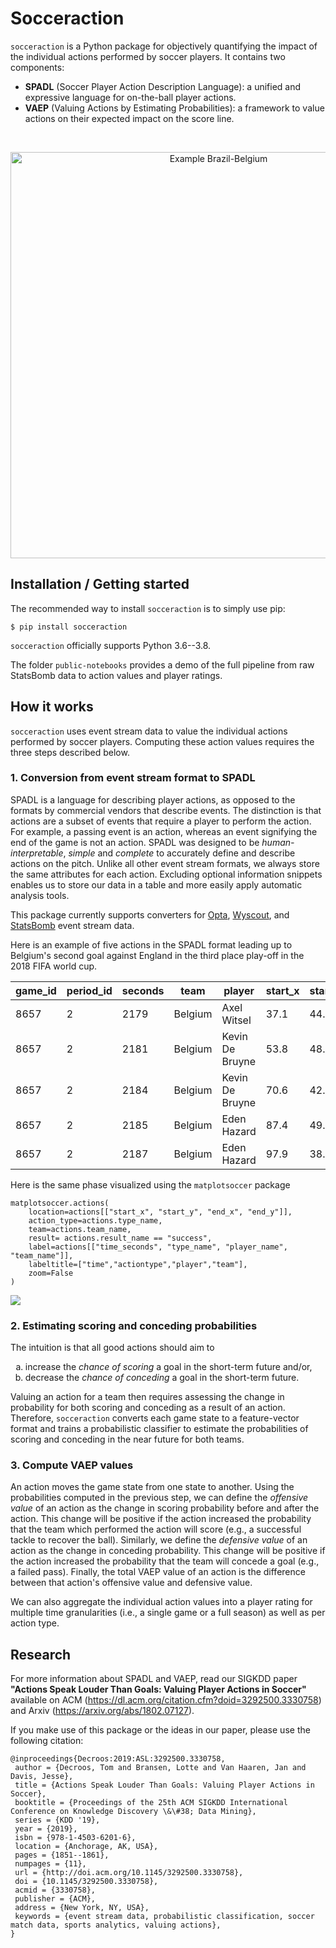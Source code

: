 # Socceraction
`socceraction` is a Python package for objectively quantifying the impact of the individual actions performed by soccer players. It contains two components:

- **SPADL** (Soccer Player Action Description Language): a unified and expressive language for on-the-ball player actions.
- **VAEP** (Valuing Actions by Estimating Probabilities): a framework to value actions on their expected impact on the score line.

<br/>
<p align="center">
  <img src="docs/actions_bra-bel.png" width="650" title="Example Brazil-Belgium">
</p>

## Installation / Getting started

The recommended way to install `socceraction` is to simply use pip:

```
$ pip install socceraction
```

`socceraction` officially supports Python 3.6--3.8.

The folder `public-notebooks` provides a demo of the full pipeline from raw StatsBomb data to action values and player ratings.

## How it works
`socceraction` uses event stream data to value the individual actions performed by soccer players. Computing these action values requires the three steps described below. 


### 1. Conversion from event stream format to SPADL

SPADL is a language for describing player actions, as opposed to the formats by commercial vendors that describe events. The distinction is that actions are a subset of events that require a player to perform the action. For example, a passing event is an action, whereas an event signifying the end of the game is not an action. SPADL was designed to be _human-interpretable_, _simple_ and _complete_ to accurately define and describe actions on the pitch. Unlike all other event stream formats, we always store the same attributes for each action. Excluding optional information snippets enables us to store our data in a table and more easily apply automatic analysis tools.

This package currently supports converters for [Opta](https://www.optasports.com), [Wyscout](https://www.wyscout.com), and [StatsBomb](https://www.statsbomb.com) event stream data.

Here is an example of five actions in the SPADL format leading up to Belgium's second goal against England in the third place play-off in the 2018 FIFA world cup.


|   game_id |   period_id |   seconds | team    | player          |   start_x |   start_y |   end_x |   end_y | actiontype   | result   | bodypart   |
|-----------|-------------|-----------|---------|-----------------|-----------|-----------|---------|---------|--------------|----------|------------|
|      8657 |           2 |      2179 | Belgium | Axel Witsel     |      37.1 |      44.8 |    53.8 |    48.2 | pass         | success  | foot       |
|      8657 |           2 |      2181 | Belgium | Kevin De Bruyne |      53.8 |      48.2 |    70.6 |    42.2 | dribble      | success  | foot       |
|      8657 |           2 |      2184 | Belgium | Kevin De Bruyne |      70.6 |      42.2 |    87.4 |    49.1 | pass         | success  | foot       |
|      8657 |           2 |      2185 | Belgium | Eden Hazard     |      87.4 |      49.1 |    97.9 |    38.7 | dribble      | success  | foot       |
|      8657 |           2 |      2187 | Belgium | Eden Hazard     |      97.9 |      38.7 |   105   |    37.4 | shot         | success  | foot       |


Here is the same phase visualized using the `matplotsoccer` package
```
matplotsoccer.actions(
    location=actions[["start_x", "start_y", "end_x", "end_y"]],
    action_type=actions.type_name,
    team=actions.team_name,
    result= actions.result_name == "success",
    label=actions[["time_seconds", "type_name", "player_name", "team_name"]],
    labeltitle=["time","actiontype","player","team"],
    zoom=False
)
```
![](docs/eden_hazard_goal.png)


### 2. Estimating scoring and conceding probabilities

The intuition is that all good actions should aim to  

<ol type="a">
  <li>increase the <i>chance of scoring</i> a goal in the short-term future and/or,</li>
  <li>decrease the <i>chance of conceding</i> a goal in the short-term future.</li>
</ol>

Valuing an action for a team then requires assessing the change in probability for both scoring and conceding as a result of an action. Therefore, `socceraction` converts each game state to a feature-vector format and trains a probabilistic classifier to estimate the probabilities of scoring and conceding in the near future for both teams.

### 3. Compute VAEP values

An action moves the game state from one state to another. Using the probabilities computed in the previous step, we can define the *offensive value* of an action as the change in scoring probability before and after the action. This change will be positive if the action increased the probability that the team which performed the action will score (e.g., a successful tackle to recover the ball). Similarly, we define the *defensive value* of an action as the change in conceding probability. This change will be positive if the action increased the probability that the team will concede a goal (e.g., a failed pass). Finally, the total VAEP value of an action is the difference between that action's offensive value and defensive value.

We can also aggregate the individual action values into a player rating for multiple time granularities (i.e., a single game or a full season) as well as per action type.


## Research

For more information about SPADL and VAEP, read our SIGKDD paper **"Actions Speak Louder Than Goals: Valuing Player Actions in Soccer"** available on ACM (https://dl.acm.org/citation.cfm?doid=3292500.3330758) and Arxiv (https://arxiv.org/abs/1802.07127).

If you make use of this package or the ideas in our paper, please use the following citation:
```
@inproceedings{Decroos:2019:ASL:3292500.3330758,
 author = {Decroos, Tom and Bransen, Lotte and Van Haaren, Jan and Davis, Jesse},
 title = {Actions Speak Louder Than Goals: Valuing Player Actions in Soccer},
 booktitle = {Proceedings of the 25th ACM SIGKDD International Conference on Knowledge Discovery \&\#38; Data Mining},
 series = {KDD '19},
 year = {2019},
 isbn = {978-1-4503-6201-6},
 location = {Anchorage, AK, USA},
 pages = {1851--1861},
 numpages = {11},
 url = {http://doi.acm.org/10.1145/3292500.3330758},
 doi = {10.1145/3292500.3330758},
 acmid = {3330758},
 publisher = {ACM},
 address = {New York, NY, USA},
 keywords = {event stream data, probabilistic classification, soccer match data, sports analytics, valuing actions},
} 
```

